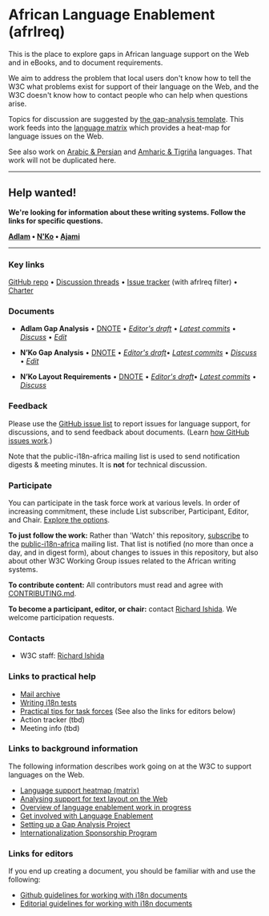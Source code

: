 # African Language Enablement (afrlreq)

This is the place to explore gaps in African language support on the Web and in eBooks, and to document requirements.

We aim to address the problem that local users don't know how to tell the W3C what problems exist for support of their language on the Web, and the W3C doesn't know how to contact people who can help when questions arise.

Topics for discussion are suggested by [the gap-analysis template](https://www.w3.org/International/i18n-activity/templates/gap-analysis/gap-analysis_template.html). This work feeds into the [language matrix](https://www.w3.org/International/typography/gap-analysis/language-matrix.html) which provides a heat-map for language issues on the Web.

See also work on [Arabic & Persian](https://github.com/w3c/alreq) and [Amharic & Tigriña](https://github.com/w3c/elreq) languages.  That work will not be duplicated here.

---


## Help wanted!
**We're looking for information about these writing systems. Follow the links for specific questions.**

**[Adlam](https://github.com/w3c/afrlreq/issues?q=is%3Aissue+is%3Aopen+label%3As%3Aadlm+label%3Aquestion) • [N'Ko](https://github.com/w3c/afrlreq/issues?q=is%3Aissue+is%3Aopen+label%3As%3Ankoo+label%3Aquestion) • [Ajami](https://github.com/w3c/afrlreq/issues?q=is%3Aissue+is%3Aopen+label%3As%3Aarab+label%3Aquestion)**

---


### Key links
[GitHub repo](https://github.com/w3c/afrlreq) • [Discussion threads](https://github.com/w3c/afrlreq/issues) • [Issue tracker](https://www.w3.org/International/i18n-activity/textlayout/?filter=afrlreq) (with afrlreq filter) • [Charter](https://github.com/w3c/afrlreq/charter/)


### Documents
- **Adlam Gap Analysis** • [DNOTE](https://www.w3.org/TR/adlm-gap) • [*Editor's draft*](https://www.w3.org/International/afrlreq/gap-analysis/adlm-gap) • [*Latest commits*](https://github.com/w3c/afrlreq/commits/gh-pages/gap-analysis/adlm-gap.html) • [*Discuss*](https://github.com/w3c/afrlreq/labels/s%3Aadlm) • [*Edit*](https://github.com/w3c/afrlreq/labels/doc%3Aadlm)

- **N’Ko Gap Analysis** • [DNOTE](https://www.w3.org/TR/nkoo-gap) • [*Editor's draft*](https://www.w3.org/International/afrlreq/gap-analysis/nkoo-gap)• [*Latest commits*](https://github.com/w3c/afrlreq/commits/gh-pages/gap-analysis/nkoo-gap.html) • [*Discuss*](https://github.com/w3c/afrlreq/labels/s%3Ankoo) • [*Edit*](https://github.com/w3c/afrlreq/labels/doc%3Ankoo)

- **N’Ko Layout Requirements** • [DNOTE](tbd) • [*Editor's draft*](https://w3c.github.io/afrlreq/nko/)• [*Latest commits*](https://github.com/w3c/afrlreq/commits/gh-pages/nko) • [*Discuss*](https://github.com/w3c/afrlreq/labels/s%3Ankoo)


### Feedback
Please use the [GitHub issue list](https://github.com/w3c/afrlreq/issues) to report issues for language support, for discussions, and to send feedback about documents. (Learn [how GitHub issues work](https://www.w3.org/International/i18n-activity/guidelines/issues.html).)

Note that the public-i18n-africa mailing list is used to send notification digests & meeting minutes. It is **not** for technical discussion.


### Participate
You can participate in the task force work at various levels. In order of increasing commitment, these include List subscriber, Participant, Editor, and Chair. [Explore the options](https://www.w3.org/International/i18n-drafts/pages/languagedev_participation.html).

**To just follow the work:** Rather than 'Watch' this repository, [subscribe](mailto:public-i18n-africa-request@w3.org?subject=subscribe) to the [public-i18n-africa](https://lists.w3.org/Archives/Public/public-i18n-africa/) mailing list. That list is notified (no more than once a day, and in digest form), about changes to issues in this repository, but also about other W3C Working Group issues related to the African writing systems.

**To contribute content:** All contributors must read and agree with [CONTRIBUTING.md](CONTRIBUTING.md).

**To become a participant, editor, or chair:** contact [Richard Ishida](mailto:ishida@w3.org). We welcome participation requests.


### Contacts

- W3C staff: [Richard Ishida](mailto:ishida@w3.org)


### Links to practical help
- [Mail archive](https://lists.w3.org/Archives/Public/public-i18n-africa/)
- [Writing i18n tests](https://github.com/w3c/i18n-activity/wiki/Writing-i18n-tests)
- [Practical tips for task forces](https://www.w3.org/International/i18n-activity/guidelines/process.html) (See also the links for editors below)
- Action tracker (tbd)
- Meeting info (tbd)


### Links to background information
The following information describes work going on at the W3C to support languages on the Web.
- [Language support heatmap (matrix)](https://www.w3.org/International/typography/gap-analysis/language-matrix.html)
- [Analysing support for text layout on the Web](https://www.w3.org/International/i18n-drafts/pages/language_framework_overview.html)
- [Overview of language enablement work in progress](https://www.w3.org/International/i18n-drafts/nav/languagedev)
- [Get involved with Language Enablement](https://www.w3.org/International/i18n-drafts/pages/languagedev_participation)
- [Setting up a Gap Analysis Project](https://github.com/w3c/typography/wiki/Setting-up-a-Gap-Analysis-Project)
- [Internationalization Sponsorship Program](https://www.w3.org/International/sponsorship/)


### Links for editors
If you end up creating a document, you should be familiar with and use the following:

- [Github guidelines for working with i18n documents](https://www.w3.org/International/i18n-activity/guidelines/github)
- [Editorial guidelines for working with i18n documents](https://www.w3.org/International/i18n-activity/guidelines/editing)
